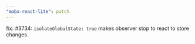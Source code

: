 ```yaml
---
"mobx-react-lite": patch
---
```


fix: #3734: `isolateGlobalState: true` makes observer stop to react to store changes
